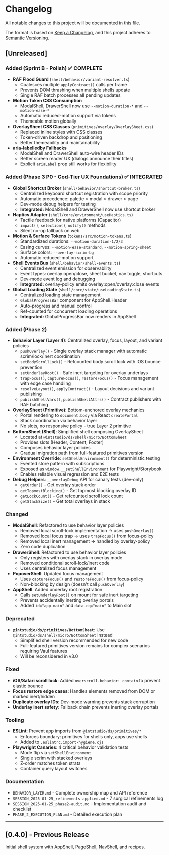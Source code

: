 # Changelog

All notable changes to this project will be documented in this file.

The format is based on [Keep a Changelog](https://keepachangelog.com/en/1.0.0/),
and this project adheres to [Semantic Versioning](https://semver.org/spec/v2.0.0.html).

## [Unreleased]

### Added (Sprint B - Polish) ✅ COMPLETE

- **RAF Flood Guard** (`shell/behavior/variant-resolver.ts`)
  - Coalesces multiple `applyContract()` calls per frame
  - Prevents DOM thrashing when multiple shells update
  - Single RAF batch processes all pending updates
- **Motion Token CSS Consumption**
  - ModalShell, DrawerShell now use `--motion-duration-*` and `--motion-ease-*`
  - Automatic reduced-motion support via tokens
  - Themeable motion globally
- **OverlaySheet CSS Classes** (`primitives/overlay/OverlaySheet.css`)
  - Replaced inline styles with CSS classes
  - Token-driven backdrop and positioning
  - Better themeability and maintainability
- **aria-labelledby Fallbacks**
  - ModalShell and DrawerShell auto-wire header IDs
  - Better screen reader UX (dialogs announce their titles)
  - Explicit `ariaLabel` prop still works for flexibility

### Added (Phase 3 P0 - God-Tier UX Foundations) ✅ INTEGRATED

- **Global Shortcut Broker** (`shell/behavior/shortcut-broker.ts`)
  - Centralized keyboard shortcut registration with scope priority
  - Automatic precedence: palette > modal > drawer > page
  - Dev-mode debug helpers for testing
  - **Integrated:** ModalShell and DrawerShell now use shortcut broker
- **Haptics Adapter** (`shell/core/environment/useHaptics.ts`)
  - Tactile feedback for native platforms (Capacitor)
  - `impact()`, `selection()`, `notify()` methods
  - Silent no-op fallback on web
- **Motion & Surface Tokens** (`tokens/src/motion-tokens.ts`)
  - Standardized durations: `--motion-duration-1/2/3`
  - Easing curves: `--motion-ease-standard`, `--motion-spring-sheet`
  - Surface colors: `--overlay-scrim-bg`
  - Automatic reduced-motion support
- **Shell Events Bus** (`shell/behavior/shell-events.ts`)
  - Centralized event emission for observability
  - Event types: overlay open/close, sheet bucket, nav toggle, shortcuts
  - Dev-mode event log and debugging
  - **Integrated:** overlay-policy emits overlay:open/overlay:close events
- **Global Loading State** (`shell/core/state/useLoadingState.ts`)
  - Centralized loading state management
  - `GlobalProgressBar` component for AppShell.Header
  - Auto-progress and manual control
  - Ref-counted for concurrent loading operations
  - **Integrated:** GlobalProgressBar now renders in AppShell

### Added (Phase 2)

- **Behavior Layer (Layer 4)**: Centralized overlay, focus, layout, and variant policies
  - `pushOverlay()` - Single overlay stack manager with automatic scrim/lock/inert coordination
  - `setBodyScrollLock()` - Refcounted body scroll lock with iOS bounce prevention
  - `setUnderlayRoot()` - Safe inert targeting for overlay underlays
  - `trapFocus()`, `captureFocus()`, `restoreFocus()` - Focus management with edge case handling
  - `resolveLayout()`, `applyContract()` - Layout decisions and variant publishing
  - `publishShellVars()`, `publishShellAttrs()` - Contract publishers with RAF batching
- **OverlaySheet (Primitive)**: Bottom-anchored overlay mechanics
  - Portal rendering to `document.body` via React `createPortal`
  - Stack coordination via behavior layer
  - No slots, no responsive policy - true Layer 2 primitive
- **BottomSheet (Shell)**: Simplified shell composing OverlaySheet
  - Located at `@intstudio/ds/shell/micro/BottomSheet`
  - Provides slots (Header, Content, Footer)
  - Composes behavior layer policies
  - Gradual migration path from full-featured primitives version
- **Environment Override**: `setShellEnvironment()` for deterministic testing
  - Evented store pattern with subscriptions
  - Exposed as `window.__setShellEnvironment` for Playwright/Storybook
  - Enables reliable visual regression and E2E tests
- **Debug Helpers**: `__overlayDebug` API for canary tests (dev-only)
  - `getOrder()` - Get overlay stack order
  - `getTopmostBlocking()` - Get topmost blocking overlay ID
  - `getLockCount()` - Get refcounted scroll lock count
  - `getStackSize()` - Get total overlays in stack

### Changed

- **ModalShell**: Refactored to use behavior layer policies
  - Removed local scroll-lock implementation → uses `pushOverlay()`
  - Removed local focus trap → uses `trapFocus()` from focus-policy
  - Removed local inert management → handled by overlay-policy
  - Zero code duplication
- **DrawerShell**: Refactored to use behavior layer policies
  - Only registers with overlay stack in overlay mode
  - Removed conditional scroll-lock/inert code
  - Uses centralized focus management
- **PopoverShell**: Updated focus management
  - Uses `captureFocus()` and `restoreFocus()` from focus-policy
  - Non-blocking by design (doesn't call `pushOverlay`)
- **AppShell**: Added underlay root registration
  - Calls `setUnderlayRoot()` on mount for safe inert targeting
  - Prevents accidentally inerting overlay portals
  - Added `id="app-main"` and `data-cq="main"` to Main slot

### Deprecated

- **`@intstudio/ds/primitives/BottomSheet`**: Use `@intstudio/ds/shell/micro/BottomSheet` instead
  - Simplified shell version recommended for new code
  - Full-featured primitives version remains for complex scenarios requiring Vaul features
  - Will be reconsidered in v3.0

### Fixed

- **iOS/Safari scroll lock**: Added `overscroll-behavior: contain` to prevent elastic bounce
- **Focus restore edge cases**: Handles elements removed from DOM or marked inert/hidden
- **Duplicate overlay IDs**: Dev-mode warning prevents stack corruption
- **Underlay inert safety**: Fallback chain prevents inerting overlay portals

### Tooling

- **ESLint**: Prevent app imports from `@intstudio/ds/primitives/*`
  - Enforces boundary: primitives for shells only, apps use shells
  - Added to `.eslintrc.import-hygiene.cjs`
- **Playwright Canaries**: 4 critical behavior validation tests
  - Mode flip via `setShellEnvironment`
  - Single scrim with stacked overlays
  - Z-order matches token strata
  - Container query layout switches

### Documentation

- `BEHAVIOR_LAYER.md` - Complete ownership map and API reference
- `SESSION_2025-01-25_refinements-applied.md` - 7 surgical refinements log
- `SESSION_2025-01-25_phase2-audit.md` - Implementation audit and checklist
- `PHASE_2_EXECUTION_PLAN.md` - Detailed execution plan

---

## [0.4.0] - Previous Release

Initial shell system with AppShell, PageShell, NavShell, and recipes.
